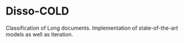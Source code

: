 # Disso-COLD
Classification of Long documents. Implementation of state-of-the-art models as well as iteration.
